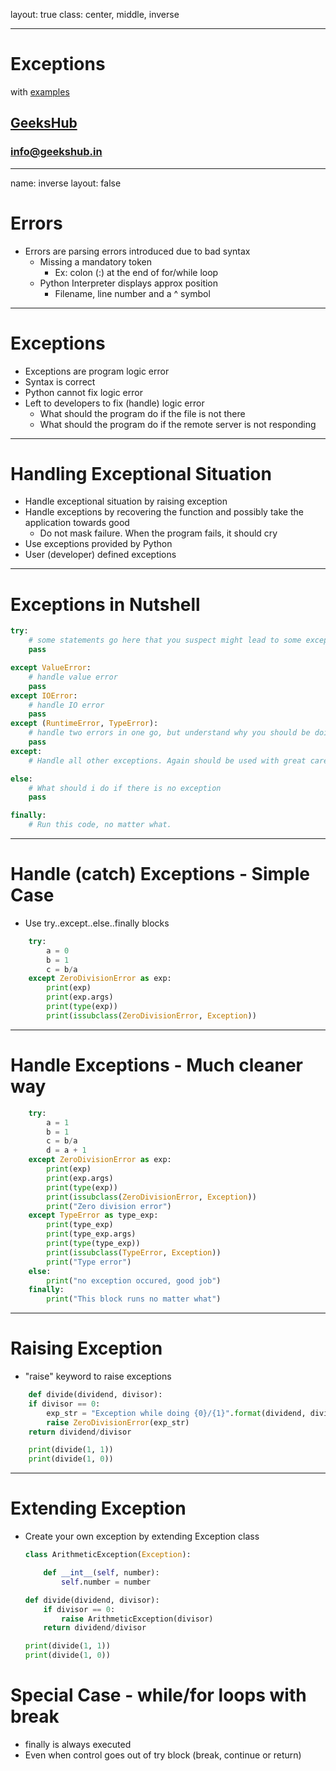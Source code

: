 layout: true
class: center, middle, inverse

---

# Exceptions
with [examples](examples/exceptions.ipynb)
## [GeeksHub](http://www.geekshub.in)
### [info@geekshub.in](mailto:info@geekshub.in)

---

name: inverse
layout: false

# Errors
* Errors are parsing errors introduced due to bad syntax
  * Missing a mandatory token
    * Ex: colon (:) at the end of for/while loop
  * Python Interpreter displays approx position
    * Filename, line number and a ^ symbol

---

# Exceptions
* Exceptions are program logic error
* Syntax is correct
* Python cannot fix logic error
* Left to developers to fix (handle) logic error
    * What should the program do if the file is not there
    * What should the program do if the remote server is not responding

---

# Handling Exceptional Situation
* Handle exceptional situation by raising exception
* Handle exceptions by recovering the function and possibly take the application towards good
    * Do not mask failure. When the program fails, it should cry
* Use exceptions provided by Python
* User (developer) defined exceptions

---

# Exceptions in Nutshell
```python
try:
    # some statements go here that you suspect might lead to some exceptions
    pass

except ValueError:
    # handle value error
    pass
except IOError:
    # handle IO error
    pass
except (RuntimeError, TypeError):
    # handle two errors in one go, but understand why you should be doing this
    pass
except:
    # Handle all other exceptions. Again should be used with great care

else:
    # What should i do if there is no exception
    pass

finally:
    # Run this code, no matter what.
```

---

# Handle (catch) Exceptions - Simple Case
* Use try..except..else..finally blocks
```python
    try:
        a = 0
        b = 1
        c = b/a
    except ZeroDivisionError as exp:
        print(exp)
        print(exp.args)
        print(type(exp))
        print(issubclass(ZeroDivisionError, Exception))
```
---

# Handle Exceptions - Much cleaner way
```python
    try:
        a = 1
        b = 1
        c = b/a
        d = a + 1
    except ZeroDivisionError as exp:
        print(exp)
        print(exp.args)
        print(type(exp))
        print(issubclass(ZeroDivisionError, Exception))
        print("Zero division error")
    except TypeError as type_exp:
        print(type_exp)
        print(type_exp.args)
        print(type(type_exp))
        print(issubclass(TypeError, Exception))
        print("Type error")
    else:
        print("no exception occured, good job")
    finally:
        print("This block runs no matter what")
```

---

# Raising Exception
* "raise" keyword to raise exceptions
```python
    def divide(dividend, divisor):
    if divisor == 0:
        exp_str = "Exception while doing {0}/{1}".format(dividend, divisor)
        raise ZeroDivisionError(exp_str)
    return dividend/divisor

    print(divide(1, 1))
    print(divide(1, 0))
```

---

# Extending Exception
* Create your own exception by extending Exception class
    ```python
    class ArithmeticException(Exception):

        def __int__(self, number):
            self.number = number

    def divide(dividend, divisor):
        if divisor == 0:
            raise ArithmeticException(divisor)
        return dividend/divisor

    print(divide(1, 1))
    print(divide(1, 0))
    ```
# Special Case - while/for loops with break
* finally is always executed
* Even when control goes out of try block (break, continue or return)